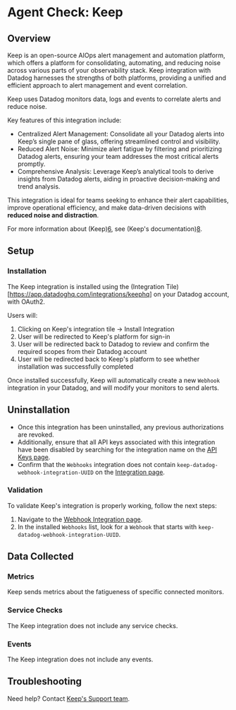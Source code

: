 # Agent Check: Keep

## Overview

Keep is an open-source AIOps alert management and automation platform, which offers a platform for consolidating, automating, and reducing noise across various parts of your observability stack. Keep integration with Datadog harnesses the strengths of both platforms, providing a unified and efficient approach to alert management and event correlation.

Keep uses Datadog monitors data, logs and events to correlate alerts and reduce noise.

Key features of this integration include:

- Centralized Alert Management: Consolidate all your Datadog alerts into Keep’s single pane of glass, offering streamlined control and visibility.
- Reduced Alert Noise: Minimize alert fatigue by filtering and prioritizing Datadog alerts, ensuring your team addresses the most critical alerts promptly.
- Comprehensive Analysis: Leverage Keep’s analytical tools to derive insights from Datadog alerts, aiding in proactive decision-making and trend analysis.

This integration is ideal for teams seeking to enhance their alert capabilities, improve operational efficiency, and make data-driven decisions with **reduced noise and distraction**.

For more information about (Keep)[6], see (Keep's documentation)[8].



## Setup

### Installation

The Keep integration is installed using the (Integration Tile)[https://app.datadoghq.com/integrations/keephq] on your Datadog account, with OAuth2.

Users will:
1. Clicking on Keep's integration tile -> Install Integration
2. User will be redirected to Keep's platform for sign-in
3. User will be redirected back to Datadog to review and confirm the required scopes from their Datadog account
4. User will be redirected back to Keep's platform to see whether installation was successfully completed

Once installed successfully, Keep will automatically create a new `Webhook` integration in your Datadog, and will modify your monitors to send alerts.

## Uninstallation

- Once this integration has been uninstalled, any previous authorizations are revoked. 
- Additionally, ensure that all API keys associated with this integration have been disabled by searching for the integration name on the [API Keys page][3].
- Confirm that the `Webhooks` integration does not contain `keep-datadog-webhook-integration-UUID` on the [Integration page][7].

### Validation

To validate Keep's integration is properly working, follow the next steps:
1. Navigate to the [Webhook Integration page][7].
2. In the installed `Webhooks` list, look for a `Webhook` that starts with `keep-datadog-webhook-integration-UUID`.

## Data Collected

### Metrics

Keep sends metrics about the fatigueness of specific connected monitors. 

### Service Checks

The Keep integration does not include any service checks.

### Events

The Keep integration does not include any events.

## Troubleshooting

Need help? Contact [Keep's Support team][5].

[1]: https://app.datadoghq.com/integrations/keephq
[2]: /developers/authorization/oauth2_in_datadog/
[3]: https://app.datadoghq.com/organization-settings/api-keys
[4]: https://app.datadoghq.com/integrations
[5]: mailto:rnd@keephq.dev?subject=[Datadog]%20OAuth%20Integration%20Support
[6]: https://www.keephq.dev/
[7]: https://app.datadoghq.com/integrations/webhooks
[8]: https://docs.keephq.dev/providers/documentation/datadog-provider

